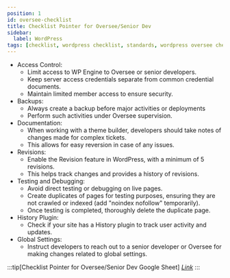 ```yaml
---
position: 1
id: oversee-checklist
title: Checklist Pointer for Oversee/Senior Dev
sidebar:
  label: WordPress
tags: [checklist, wordpress checklist, standards, wordpress oversee checklist pointers]
---
```


- Access Control:
  - Limit access to WP Engine to Oversee or senior developers.
  - Keep server access credentials separate from common credential documents.
  - Maintain limited member access to ensure security.
- Backups:
  - Always create a backup before major activities or deployments
  - Perform such activities under Oversee supervision.
- Documentation:
  - When working with a theme builder, developers should take notes of changes made for complex tickets.
  - This allows for easy reversion in case of any issues.
- Revisions:
  - Enable the Revision feature in WordPress, with a minimum of 5 revisions.
  - This helps track changes and provides a history of revisions.
- Testing and Debugging:
  - Avoid direct testing or debugging on live pages.
  - Create duplicates of pages for testing purposes, ensuring they are not crawled or indexed (add "noindex nofollow" temporarily).
  - Once testing is completed, thoroughly delete the duplicate page.
- History Plugin:
  - Check if your site has a History plugin to track user activity and updates.
- Global Settings:
  - Instruct developers to reach out to a senior developer or Oversee for making changes related to global settings.

:::tip[Checklist Pointer for Oversee/Senior Dev Google Sheet]
[*Link*](https://docs.google.com/document/d/1t38p9Z-QhVuG0b5Dca7YFMjZeVOuWpKCupL90aDWuxY/edit#)
:::
